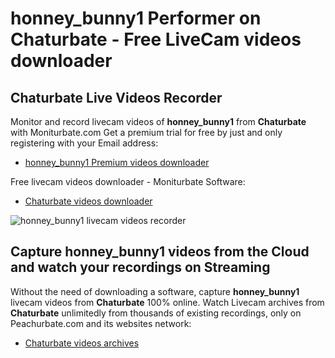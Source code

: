 # honney_bunny1 Performer on Chaturbate - Free LiveCam videos downloader

## Chaturbate Live Videos Recorder

Monitor and record livecam videos of **honney_bunny1** from **Chaturbate** with Moniturbate.com
Get a premium trial for free by just and only registering with your Email address:
* [honney_bunny1 Premium videos downloader](https://moniturbate.com/request-demo-licence-key.html)

Free livecam videos downloader - Moniturbate Software:
* [Chaturbate videos downloader](https://moniturbate.com/moniturbate-download-software.html)

![honney_bunny1 livecam videos recorder](https://peachurnet.com/templates/moniturbate-software.png)


## Capture honney_bunny1 videos from the Cloud and watch your recordings on Streaming

Without the need of downloading a software, capture **honney_bunny1** livecam videos from **Chaturbate** 100% online.
Watch Livecam archives from **Chaturbate** unlimitedly from thousands of existing recordings, only on Peachurbate.com and its websites network:
* [Chaturbate videos archives](https://peachurnet.com/)
